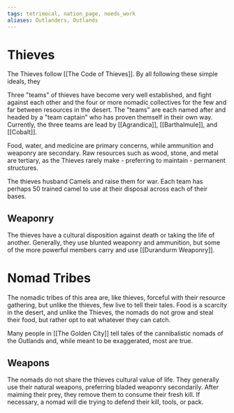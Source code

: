 ```yaml
---
tags: tetrimocal, nation_page, needs_work
aliases: Outlanders, Outlands
---
```

# Thieves
The Thieves follow [[The Code of Thieves]]. By all following these simple ideals, they  

Three "teams" of thieves have become very well established, and fight against each other and the four or more nomadic collectives for the few and far between resources in the desert. The "teams" are each named after and headed by a "team captain" who has proven themself in their own way. Currently, the three teams are lead by [[Agrandica]], [[Barthalmule]], and [[Cobalt]].

Food, water, and medicine are primary concerns, while ammunition and weaponry are secondary. Raw resources such as wood, stone, and metal are tertiary, as the Thieves rarely make - preferring to maintain - permanent structures.

The thieves husband Camels and raise them for war. Each team has perhaps 50 trained camel to use at their disposal across each of their bases.

## Weaponry
The thieves have a cultural disposition against death or taking the life of another. Generally, they use blunted weaponry and ammunition, but some of the more powerful members carry and use [[Durandurm Weaponry]].

# Nomad Tribes
The nomadic tribes of this area are, like thieves, forceful with their resource gathering, but unlike the thieves, few live to tell their tales. Food is a scarcity in the desert, and unlike the Thieves, the nomads do not grow and steal their food, but rather opt to eat whatever they can catch.

Many people in [[The Golden City]] tell tales of the cannibalistic nomads of the Outlands and, while meant to be exaggerated, most are true.

## Weapons
The nomads do not share the thieves cultural value of life. They generally use their natural weapons, preferring bladed weaponry secondarily. After maiming their prey, they remove them to consume their fresh kill. If necessary, a nomad will die trying to defend their kill, tools, or pack.